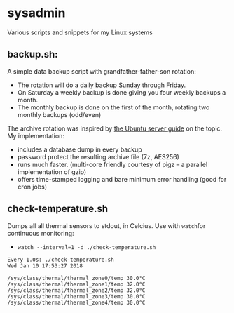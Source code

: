 # sysadmin
Various scripts and snippets for my Linux systems

## backup.sh:
A simple data backup script with grandfather-father-son rotation:
  - The rotation will do a daily backup Sunday through Friday.
  - On Saturday a weekly backup is done giving you four weekly backups a month.
  - The monthly backup is done on the first of the month, rotating two monthly backups (odd/even)

The archive rotation was inspired by [the Ubuntu server guide](https://help.ubuntu.com/lts/serverguide/backups.html) on the topic. My implementation:
- includes a database dump in every backup
- password protect the resulting archive file (7z, AES256)
- runs much faster. (multi-core friendly courtesy of pigz – a parallel implementation of gzip)
- offers time-stamped logging and bare minimum error handling (good for cron jobs)

## check-temperature.sh

Dumps all all thermal sensors to stdout, in Celcius. Use with `watch`for continuous monitoring: 
- `watch --interval=1 -d ./check-temperature.sh`
```
Every 1.0s: ./check-temperature.sh                                                 Wed Jan 10 17:53:27 2018

/sys/class/thermal/thermal_zone0/temp 30.0°C
/sys/class/thermal/thermal_zone1/temp 32.0°C
/sys/class/thermal/thermal_zone2/temp 32.0°C
/sys/class/thermal/thermal_zone3/temp 30.0°C
/sys/class/thermal/thermal_zone4/temp 30.0°C
```
